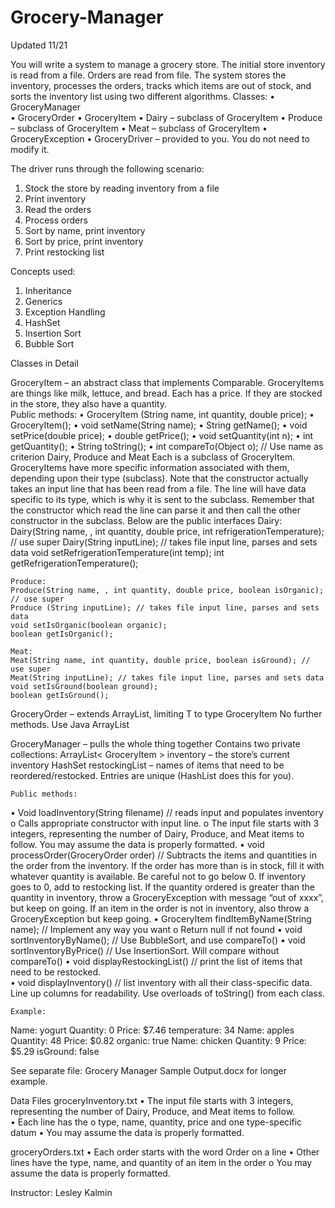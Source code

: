 # Grocery-Manager

Updated 11/21


You will write a system to manage a grocery store.  The initial store inventory is read from a file.  Orders are read from file.  The system stores the inventory, processes the orders, tracks which items are out of stock, and sorts the inventory list using two different algorithms.
Classes:
•	GroceryManager	
•	GroceryOrder 
•	GroceryItem 
•	Dairy – subclass of GroceryItem 
•	Produce – subclass of GroceryItem
•	Meat – subclass of GroceryItem
•	GroceryException
•	GroceryDriver – provided to you.  You do not need to modify it.

The driver runs through the following scenario:
1.	Stock the store by reading inventory from a file
2.	Print inventory
3.	Read the orders
4.	Process orders
5.	Sort by name, print inventory
6.	Sort by price, print inventory
7.	Print restocking list


Concepts used:
1.	Inheritance
2.	Generics 
3.	Exception Handling
4.	HashSet
5.	Insertion Sort
6.	Bubble Sort

Classes in Detail

GroceryItem – an abstract class that implements Comparable.  GroceryItems are things like milk, lettuce, and bread. Each has a price.  If they are stocked in the store, they also have a quantity.  
  Public methods:
•	GroceryItem (String name, int quantity, double price);
•	GroceryItem();
•	void setName(String name);
•	String getName();
•	void setPrice(double price);
•	double getPrice();
•	void setQuantity(int n);
•	int getQuantity();
•	String toString();
•	int compareTo(Object o);	// Use name as criterion
Dairy, Produce and Meat
	Each is a subclass of GroceryItem. GroceryItems have more specific information associated with them, depending upon their type (subclass). Note that the constructor actually takes an input line that has been read from a file.  The line will have data specific to its type, which is why it is sent to the subclass. Remember that the constructor which read the line can parse it and then call the other constructor in the subclass.
Below are the public interfaces
	Dairy:
	Dairy(String name, , int quantity, double price, int refrigerationTemperature); // use super
	Dairy(String inputLine); // takes file input line, parses and sets data
	void setRefrigerationTemperature(int temp);
	int getRefrigerationTemperature();
	
	Produce:
	Produce(String name, , int quantity, double price, boolean isOrganic); // use super
	Produce (String inputLine); // takes file input line, parses and sets data
	void setIsOrganic(boolean organic);
	boolean getIsOrganic();
	
	Meat:
	Meat(String name, int quantity, double price, boolean isGround); // use super
	Meat(String inputLine); // takes file input line, parses and sets data
	void setIsGround(boolean ground);
	boolean getIsGround();
	
GroceryOrder – extends ArrayList<T>, limiting T to type GroceryItem
	No further methods.  Use Java ArrayList 
	
GroceryManager – pulls the whole thing together
	Contains two private collections:
	ArrayList< GroceryItem >  inventory – the store’s current inventory
	HashSet<String>  restockingList – names of items that need to be reordered/restocked. Entries are unique (HashList does this for you).
	
	
	Public methods:
•	Void loadInventory(String filename) // reads input and populates inventory
o	Calls appropriate constructor with input line.
o	The input file starts with 3 integers, representing the number of Dairy, Produce, and Meat items to follow.  You may assume the data is properly formatted.
•	void processOrder(GroceryOrder<GroceryItem> order) // Subtracts the items and quantities in the order from the inventory.  If the order has more than is in stock, fill it with whatever quantity is available. Be careful not to go below 0.  If inventory goes to 0, add to restocking list. If the quantity ordered is greater than the quantity in inventory, throw a GroceryException with message “out of xxxx”, but keep on going.  If an item in the order is not in inventory, also throw a GroceryException but keep going.
•	GroceryItem findItemByName(String name);  // Implement any way you want
o	Return null if not found
•	void sortInventoryByName(); 	// Use BubbleSort, and use compareTo()
•	void sortInventoryByPrice()	// Use InsertionSort.  Will compare without compareTo()
•	void displayRestockingList() 	// print the list of items that need to be restocked.  
•	void displayInventory()  	// list inventory with all their class-specific data. Line up columns for readability. Use overloads of toString() from each class. 

	Example:
Name: yogurt    Quantity: 0    Price: $7.46     temperature: 34
Name: apples    Quantity: 48   Price: $0.82     organic: true
Name: chicken   Quantity: 9	   Price: $5.29     isGround: false

See separate file: Grocery Manager Sample Output.docx for longer example.

Data Files
groceryInventory.txt
•	The input file starts with 3 integers, representing the number of Dairy, Produce, and Meat items to follow.  
•	Each line has the
o	 type, name, quantity, price and one type-specific datum
•	You may assume the data is properly formatted.

groceryOrders.txt
•	Each order starts with the word Order on a line
•	Other lines have the type, name, and quantity of an item in the order
o	You may assume the data is properly formatted.


Instructor: Lesley Kalmin
